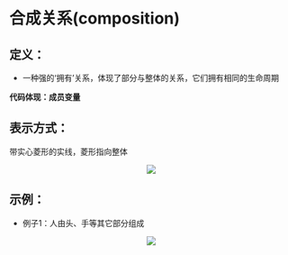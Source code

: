# 合成关系(composition)


## 定义：
- 一种强的‘拥有’关系，体现了部分与整体的关系，它们拥有相同的生命周期

**代码体现：成员变量**


## 表示方式：
带实心菱形的实线，菱形指向整体
<div align=center>
    <img src="/MyBlogByVuePress/assets/img/coding_computerbase_uml_composition_1.png"/>
</div> 


## 示例：
- 例子1：人由头、手等其它部分组成
<div align=center>
    <img src="/MyBlogByVuePress/assets/img/coding_computerbase_uml_composition_2.png"/>
</div> 
